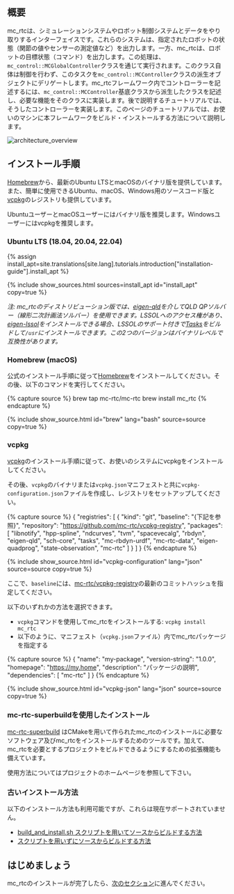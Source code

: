 ## 概要

mc\_rtcは、シミュレーションシステムやロボット制御システムとデータをやり取りするインターフェイスです。これらのシステムは、指定されたロボットの状態（関節の値やセンサーの測定値など）を出力します。一方、mc\_rtcは、ロボットの目標状態（コマンド）を出力します。この処理は、`mc_control::MCGlobalController`クラスを通じて実行されます。このクラス自体は制御を行わず、このタスクを`mc_control::MCController`クラスの派生オブジェクトにデリゲートします。mc\_rtcフレームワーク内でコントローラーを記述するには、`mc_control::MCController`基底クラスから派生したクラスを記述し、必要な機能をそのクラスに実装します。後で説明するチュートリアルでは、そうしたコントローラーを実装します。このページのチュートリアルでは、お使いのマシンに本フレームワークをビルド・インストールする方法について説明します。

<img src="{{site.baseurl_root}}/assets/tutorials/introduction/img/mc_rtc_architecture.jpg" alt="architecture_overview" class="img-fluid" />

## インストール手順

[Homebrew](https://brew.sh/)から、最新のUbuntu LTSとmacOSのバイナリ版を提供しています。また、簡単に使用できるUbuntu、macOS、Windows用のソースコード版と[vcpkg](https://vcpkg.io/en/index.html)のレジストリも提供しています。

UbuntuユーザーとmacOSユーザーにはバイナリ版を推奨します。Windowsユーザーにはvcpkgを推奨します。

### Ubuntu LTS (18.04, 20.04, 22.04)

{% assign install_apt=site.translations[site.lang].tutorials.introduction["installation-guide"].install_apt %}

{% include show_sources.html sources=install_apt id="install_apt" copy=true %}

*注: mc\_rtcのディストリビューション版では、[eigen-qld](https://github.com/jrl-umi3218/eigen-qld)を介してQLD QPソルバー（線形二次計画法ソルバー）を使用できます。LSSOLへのアクセス権があり、[eigen-lssol](https://gite.lirmm.fr/multi-contact/eigen-lssol)をインストールできる場合、LSSOLのサポート付きで[Tasks](https://github.com/jrl-umi3218/Tasks)をビルドして`/usr`にインストールできます。この2つのバージョンはバイナリレベルで互換性があります。*

### Homebrew (macOS)

公式のインストール手順に従って[Homebrew](https://brew.sh/)をインストールしてください。その後、以下のコマンドを実行してください。

{% capture source %}
brew tap mc-rtc/mc-rtc
brew install mc_rtc
{% endcapture %}

{% include show_source.html id="brew" lang="bash" source=source copy=true %}

### vcpkg

[vcpkg](https://vcpkg.io/)のインストール手順に従って、お使いのシステムにvcpkgをインストールしてください。

その後、`vcpkg`のバイナリまたは`vcpkg.json`マニフェストと共に`vcpkg-configuration.json`ファイルを作成し、レジストリをセットアップしてください。

{% capture source %}
{
  "registries": [
    {
      "kind": "git",
      "baseline": "{下記を参照}",
      "repository": "https://github.com/mc-rtc/vcpkg-registry",
      "packages": [ "libnotify", "hpp-spline", "ndcurves", "tvm",
                    "spacevecalg", "rbdyn", "eigen-qld", "sch-core", "tasks",
                    "mc-rbdyn-urdf", "mc-rtc-data", "eigen-quadprog", "state-observation",
                    "mc-rtc" ]
    }
  ]
}
{% endcapture %}

{% include show_source.html id="vcpkg-configuration" lang="json" source=source copy=true %}

ここで、`baseline`には、[mc-rtc/vcpkg-registry](https://github.com/mc-rtc/vcpkg-registry/)の最新のコミットハッシュを指定してください。

以下のいずれかの方法を選択できます。

- `vcpkg`コマンドを使用してmc_rtcをインストールする: `vcpkg install mc_rtc`
- 以下のように、マニフェスト（`vcpkg.json`ファイル）内でmc\_rtcパッケージを指定する

{% capture source %}
{
  "name": "my-package",
  "version-string": "1.0.0",
  "homepage": "https://my.home",
  "description": "パッケージの説明",
  "dependencies": [
    "mc-rtc"
  ]
}
{% endcapture %}

{% include show_source.html id="vcpkg-json" lang="json" source=source copy=true %}


### mc-rtc-superbuildを使用したインストール

[mc-rtc-superbuild](https://github.com/mc-rtc/mc-rtc-superbuild/) はCMakeを用いて作られたmc_rtcのインストールに必要なソフトウェア及びmc_rtcをインストールするためのツールです。加えて、mc_rtcを必要とするプロジェクトをビルドできるようにするための拡張機能も備えています。

使用方法についてはプロジェクトのホームページを参照して下さい。

### 古いインストール方法

以下のインストール方法も利用可能ですが、これらは現在サポートされていません。
- [build_and_install.sh スクリプトを用いてソースからビルドする方法]({{site.baseurl}}/tutorials/introduction/installation-build-and-install.html)
- [スクリプトを用いずにソースからビルドする方法]({{site.baseurl}}/tutorials/introduction/installation-build-no-script.html)

## はじめましょう

mc_rtcのインストールが完了したら、[次のセクション]({{site.baseurl}}/tutorials/introduction/configuration.html)に進んでください。

